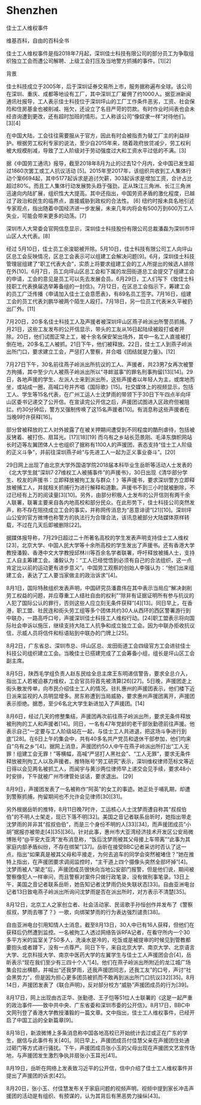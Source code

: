 # Shenzhen
佳士工人维权事件

维基百科，自由的百科全书

佳士工人维权事件是指2018年7月起，深圳佳士科技有限公司的部分员工为争取组织独立工会而遭公司解聘、上级工会打压及当地警方抓捕的事件。[1][2]

背景

佳士科技成立于2005年，后于深圳证券交易所上市，服务据称遍布全球。该公司在深圳、重庆、成都等地设有工厂，其中深圳工厂雇佣了约1000人。据亚洲新闻通讯社报导，工人表示佳士科技位于深圳坪山的工厂工作条件恶劣，工资、社会保险和住房基金也被削减、拖欠，还设立了名目严苛的罚款。有时作业时间表也会未经咨询遭到更改，还有超时加班的情形。工人称该公司“像奴隶一样”对待他们。[3][4]

在中国大陆，工会往往需要服从于官方，因此有时会被指责为替工厂主的利益辩护。根据劳工权利专家的说法，至少自2015年来，随着政府放贷减少，劳工权利被大规模削减，导致了工人阶级对于劳动强度过大和工资水平过低的不满。[3]

据《中国劳工通讯》报导，截至2018年8月为止的过去12个月内，全中国已发生超过1860次罢工或工人抗议活动 [5]。2015年至2017年，该组织共收到工人集体行动个案6694起，其中5177起诉求是追讨欠薪，303起诉求是增加工资，合计占比超过80%。而且工人集体行动发展势头趋于强劲，正从珠江三角洲、长江三角洲迅速向内陆扩展，组织性大大提高。其中还指出，中国劳资矛盾的激化程度，已越过了政治和民生的临界点，直接威胁到政权的合法性。 [6] 纽约时报未具名地引述专家观点，指出随着中国经济进一步发展，未来几年内将会有500万到600万工人失业，可能会带来更多的动荡。[7]

深圳市人大常委会官网信息显示，深圳佳士科技股份有限公司总裁潘磊为深圳市坪山区人大代表。[8]

经过
5月10日，佳士员工余浚聪被开除。5月10日，佳士科技有限公司工人向坪山区总工会反映情况，区总工会表示可以组建工会解决问题[9]。6月，深圳佳士科技管理层组建了“职工代表大会”，实质上将要求组建工会的工人所提出的候选人排除在外[10]。6月7日，员工向坪山区总工会和下属的龙田街道总工会提交了组建工会的申请，工会的意见是员工可以先去发展会员。6月29日，工人们写下《致佳士科技职工代表换届选举筹备组的一封信》。7月12日，在区总工会指示下，筹建工会的员工广泛传播《申请加入佳士工会意愿表》，有89名员工签字。7月16日，组建工会的员工代表刘鹏华被两个陌生人殴打。7月18日，另一位员工代表米久平被扔出厂外。[11]

7月20日，20多名佳士科技工人及声援者被深圳坪山区燕子岭派出所警员抓捕。7月21日，这些工友发布的公开信显示，带头的工友从16日起陆续被殴打或者开除。20日，他们试图正常上工，被十余名保安架出场外，其中一名工人直接被打倒在地，20多名工人被抓。21日下午，他们被释放。22日，佳士工人到燕子岭派出所门口，要求建立工会，严惩打人警察，并合唱《团结就是力量》。[12]

7月27日下午，30名前往燕子岭派出所抗议的工人、声援者，共23男7女再次被警方拘捕，其中至少六人被燕子岭派出所以“寻衅滋事”的罪名刑事拘留[13][14]。29日，各地声援的学生、左派人士来到派出所，这些声援者以年轻人为主，或席地而坐，或站成一圈，高喊口号并齐唱《国际歌》[15]。社交媒体上的视频显示，包括工人、学生等15名代表，在广州工运人士沈梦雨的带领下于30日下午四点半向坪山区委书记递交了公开信。在宣读完公开信之后，声援团试图进入区政府但被阻拦。约30分钟后，警方又强制传唤了这15名声援者[10]。有消息称这些声援者在当晚9时许获释[16]。

部分曾被释放的工人对外披露了在被关押期间遭受到不同程度的酷刑虐待，包括被反铐着、被打伤、扇耳光。[17][18][19] 而乌有之乡站长范景刚、毛泽东旗帜网站长时迈等左翼团体人士也组织了据称有1100人的声援团，表态支持“佳士工人阶级的正义斗争”，并前往深圳燕子岭“与先进工人一起为正义事业奋斗”。[20]

29日网上出现了由北京大学外国语学院2018届本科毕业生岳昕等活动人士发表的《北大学生就“深圳7·27维权工人被捕事件”的声援书》，30日出现《清华部分学生、校友的声援书：立即释放被拘工友与群众！》等声援书，要求深圳警方立即释放被捕工人，并就相关抓捕行为进行解释和道歉。声援书不到三小时就被删除，不过已经有上万的阅读量[3][10]。另外，由部分积极人士发布的公开信则有两千余人联署，联署主要来自各内地高校和部分民众。在此形势下，佳士科技公司突然发声，称不存在阻挠成立工会的事实，并称网传消息为“恶意诽谤”[21][10]。深圳坪山公安的官方微博也称警方的执法行为合理合法，该讯息被部分大陆媒体原样转载，不过在几天后即被删除[22]。

据媒体报导称，7月29日超过二十所著名高校的学生发表声明支持佳士工人维权[23]，北京大学、中国人民大学等十余所高校的学生发出了声援书。还有香港大学教授潘毅、香港中文大学教授邱林川等百余名学者联署，呼吁释放被捕人士，支持工人自主筹建工会。潘毅认为：“工人已经觉悟到必须有自己的合法组织，这一点肯定比以前的运动更有进步意义”。中国劳工观察的创始人李强认为：“他们出来组建工会，表达了工人要当家做主的政治诉求”[4]。

8月1日，国际特赦组织发表声明，中国研究员潘嘉伟在其中表示当局应“解决剥削劳工权益的问题，并应尊重工人结社自由的权利”“除非有证据证明所有参与抗议的人犯了国际公认的罪行，否则这些人应立刻无条件获释”[4][13]。同日早上，在香港，职工盟、社民连和街头劳工组等多个团体共约30人从西环的西区警署游行到中联办，一路高呼口号，声援深圳佳士科技工人维权行动。[24]职工盟表示将向国际社会申诉以施压，继续支持大陆工人抗争和成立独立工会。因为中联办拒收抗议信，示威人员将信件和标语贴到中联办的门牌上[25]。

8月2日，广东省总、深圳市总、坪山区总、龙田街道工会四级官方工会进驻佳士科技公司组织建立工会。当晚佳士已搭建完成了工会筹备小组，组长是坪山区工会副主席。

8月5日，陕西毛学组负责人赵东民给全总主席王东明递信警告，要求全总介入，指出工人若被迫暴力维权，工会官员将首先被清算[26][27]。5日晚，声援团走上街头散发传单，向市民介绍佳士工人的情况。驻扎惠州的声援团表示，他们楼下近日派来监视的人员明显增多。房东称遭到当局威胁，要求惠州声援团离开，声援团表示拒绝。据悉，至少6名北大学生新进加入了声援团。[14]

8月6日，经过几天的修整集结，声援团再次前往燕子岭派出所，要求无条件释放被刑拘的工人和声援者[14]。同日，一名有47年党龄的老干部张勤德前往声援。他表示自己“一定要与工人阶级站在一起，与佳士工人共进退，把这场斗争进行到底”[28]。在6日上午的集会中，共有40多名共产党员和退休干部参加，他们均来自“乌有之乡”[4]。据网上消息，声援团约50人中午在燕子岭派出所打出“工人无罪！组建工会无罪！”等横幅，高喊“严惩打人黑社会”、“工人无罪”，要求无条件释放被刑拘工人以及声援者。推特账号“劳工研究”表示，深圳维权律师范标文等近日得以会见两名被抓工人，而闻宇与黄沙两位律师早上递交会见手续，要求48小时安排，下午就被广州市律管处谈话，要求退出。 [29]

8月9日，声援团发表了一名被称作“阿英”的女工的事迹。她正处于哺乳期，却遭到警察抓捕，拘留期间也不允许会见律师[30][31]。

另外根据岳昕的推特，8月11日晚7时许，工运核心人士沈梦雨遭自称其“叔叔伯伯”的不明人士架走，现已下落不明[32]。美国之音记者联系岳昕时，她指出带走沈梦雨的并非其“叔叔伯伯”，而是三个身份不明的人[33][34]，而声援团成员“小胡”据报亦被带走[4][35][36]。针对此事，惠州市大亚湾经济技术开发区公安局微博账号“@平安大亚湾”发布消息称，“饭后沈梦雨被其父母接上车带离”“此事为其家庭内部矛盾纠纷，不存在绑架”[37]。岳昕在接受BBC记者采访时否认了这一点，指出“如果真是被其父母和平接走，为何去追车的同学会突然被堵住？”她在推特上指出，在声援团要求调阅监控时，“主干道上四个摄像头突然全部坏掉”[4]。沈梦雨被人“架走”后，声援团成员很快向当地公安部门报警，但是他们说，期间被警察像犯人一样审问，而且警察对案件只做行政笔录，没有做刑事笔录。13日上午，美国之音记者联系岳昕，她告知记者沈梦雨仍处失联状态[33]。自由亚洲电台记者13日致电燕子岭派出所询问沈梦雨是否在派出所时，对方表示不清楚[35]。

8月12日，北京工人之家创立者、社会活动家、民谣歌手孙恒创作并发布了《警察叔叔，梦雨去哪了？》一歌，向绑架梦雨的行为表达强烈谴责[38]。

自由亚洲电台引用知情人士消息，截至8月13日，30人中已有16人获释，但他们在获释后仍然遭到监控。一名被拘工人透过网络告诉RFA记者，在看守所内一个30多平方米的监室关了50多人，洗澡水是冷的，吃饭或是被提审的时候见到管教都要抱头或者蹲下，没有一点尊严。同日下午，来自北京大学、南京大学、北京语言大学、北京科技大学、南京中医药大学的左翼学生与佳士工人声援团会合[4]，岳昕表示“现在我们至少有三四十个人”[4]。他们在燕子岭派出所附近的龙江城广场集会拉出横额，并喊出“还我梦雨，还我声援团同志，还我工友”的口号，声讨“社会黑势力”，但是因为担心更多团员被抓而不敢再到派出所门口抗议[32][35]。8月14日，声援团发表了《联合声明》，反对部分校方“威胁”声援团成员的行为[39]。

8月17日，网上出现由古正华、张勤德、王子恺等51位人士联署的《这是一起严重的政治事件——致中共中央、广东省委和深圳市委的公开信》。8月17日，BBC中文网刊登了香港大学教授潘毅的一篇文章。文中指出，佳士工人维权事件，已经开启了中国工运的全新篇章[9]。

8月18日，新浪微博上多条消息称中国各地高校已开始统计去过或正在广东的学生，据信与此事件有关[40]。同日早上，声援团成员付佳慧父亲在声援团住处通过砸门等方式进行骚扰。下午，声援团成员张小玉的父母出现在声援团文艺宣传场地，与声援团发生激烈争执并扇张小玉耳光[41]。

8月19日，岳昕在网络上发表致习近平的公开信，信中介绍了佳士工人维权事件并提出了声援团的诉求[42]。

8月20日，张小玉、付佳慧发布关于家庭问题的视频声明。视频中提到家长冲击声援团的活动是有组织、有预谋的，认为其背后有黑恶势力操纵[43]。

